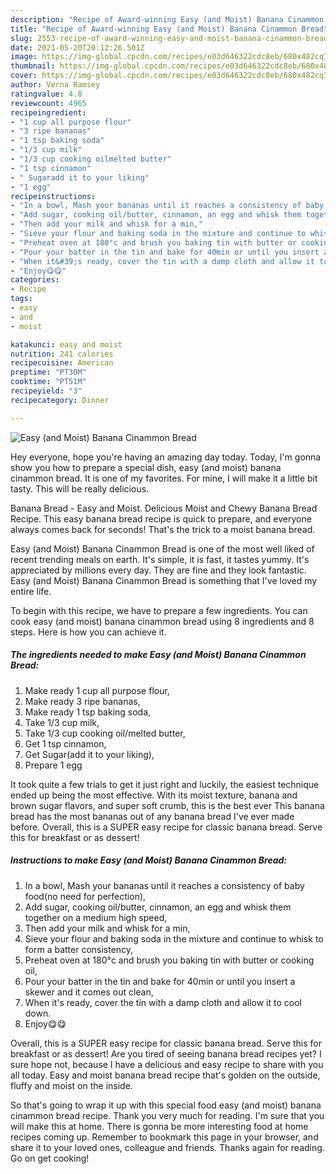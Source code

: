 ```yaml
---
description: "Recipe of Award-winning Easy (and Moist) Banana Cinammon Bread"
title: "Recipe of Award-winning Easy (and Moist) Banana Cinammon Bread"
slug: 2553-recipe-of-award-winning-easy-and-moist-banana-cinammon-bread
date: 2021-05-20T20:12:26.501Z
image: https://img-global.cpcdn.com/recipes/e03d646322cdc8eb/680x482cq70/easy-and-moist-banana-cinammon-bread-recipe-main-photo.jpg
thumbnail: https://img-global.cpcdn.com/recipes/e03d646322cdc8eb/680x482cq70/easy-and-moist-banana-cinammon-bread-recipe-main-photo.jpg
cover: https://img-global.cpcdn.com/recipes/e03d646322cdc8eb/680x482cq70/easy-and-moist-banana-cinammon-bread-recipe-main-photo.jpg
author: Verna Ramsey
ratingvalue: 4.8
reviewcount: 4965
recipeingredient:
- "1 cup all purpose flour"
- "3 ripe bananas"
- "1 tsp baking soda"
- "1/3 cup milk"
- "1/3 cup cooking oilmelted butter"
- "1 tsp cinnamon"
- " Sugaradd it to your liking"
- "1 egg"
recipeinstructions:
- "In a bowl, Mash your bananas until it reaches a consistency of baby food(no need for perfection),"
- "Add sugar, cooking oil/butter, cinnamon, an egg and whisk them together on a medium high speed,"
- "Then add your milk and whisk for a min,"
- "Sieve your flour and baking soda in the mixture and continue to whisk to form a batter consistency,"
- "Preheat oven at 180°c and brush you baking tin with butter or cooking oil,"
- "Pour your batter in the tin and bake for 40min or until you insert a skewer and it comes out clean,"
- "When it&#39;s ready, cover the tin with a damp cloth and allow it to cool down."
- "Enjoy😋😋"
categories:
- Recipe
tags:
- easy
- and
- moist

katakunci: easy and moist 
nutrition: 241 calories
recipecuisine: American
preptime: "PT30M"
cooktime: "PT51M"
recipeyield: "3"
recipecategory: Dinner

---
```



![Easy (and Moist) Banana Cinammon Bread](https://img-global.cpcdn.com/recipes/e03d646322cdc8eb/680x482cq70/easy-and-moist-banana-cinammon-bread-recipe-main-photo.jpg)

Hey everyone, hope you're having an amazing day today. Today, I'm gonna show you how to prepare a special dish, easy (and moist) banana cinammon bread. It is one of my favorites. For mine, I will make it a little bit tasty. This will be really delicious.

Banana Bread - Easy and Moist. Delicious Moist and Chewy Banana Bread Recipe. This easy banana bread recipe is quick to prepare, and everyone always comes back for seconds! That&#39;s the trick to a moist banana bread.

Easy (and Moist) Banana Cinammon Bread is one of the most well liked of recent trending meals on earth. It's simple, it is fast, it tastes yummy. It's appreciated by millions every day. They are fine and they look fantastic. Easy (and Moist) Banana Cinammon Bread is something that I've loved my entire life.


To begin with this recipe, we have to prepare a few ingredients. You can cook easy (and moist) banana cinammon bread using 8 ingredients and 8 steps. Here is how you can achieve it.

<!--inarticleads1-->

##### The ingredients needed to make Easy (and Moist) Banana Cinammon Bread:

1. Make ready 1 cup all purpose flour,
1. Make ready 3 ripe bananas,
1. Make ready 1 tsp baking soda,
1. Take 1/3 cup milk,
1. Take 1/3 cup cooking oil/melted butter,
1. Get 1 tsp cinnamon,
1. Get  Sugar(add it to your liking),
1. Prepare 1 egg


It took quite a few trials to get it just right and luckily, the easiest technique ended up being the most effective. With its moist texture, banana and brown sugar flavors, and super soft crumb, this is the best ever This banana bread has the most bananas out of any banana bread I&#39;ve ever made before. Overall, this is a SUPER easy recipe for classic banana bread. Serve this for breakfast or as dessert! 

<!--inarticleads2-->

##### Instructions to make Easy (and Moist) Banana Cinammon Bread:

1. In a bowl, Mash your bananas until it reaches a consistency of baby food(no need for perfection),
1. Add sugar, cooking oil/butter, cinnamon, an egg and whisk them together on a medium high speed,
1. Then add your milk and whisk for a min,
1. Sieve your flour and baking soda in the mixture and continue to whisk to form a batter consistency,
1. Preheat oven at 180°c and brush you baking tin with butter or cooking oil,
1. Pour your batter in the tin and bake for 40min or until you insert a skewer and it comes out clean,
1. When it&#39;s ready, cover the tin with a damp cloth and allow it to cool down.
1. Enjoy😋😋


Overall, this is a SUPER easy recipe for classic banana bread. Serve this for breakfast or as dessert! Are you tired of seeing banana bread recipes yet? I sure hope not, because I have a delicious and easy recipe to share with you all today. Easy and moist banana bread recipe that&#39;s golden on the outside, fluffy and moist on the inside. 

So that's going to wrap it up with this special food easy (and moist) banana cinammon bread recipe. Thank you very much for reading. I'm sure that you will make this at home. There is gonna be more interesting food at home recipes coming up. Remember to bookmark this page in your browser, and share it to your loved ones, colleague and friends. Thanks again for reading. Go on get cooking!
